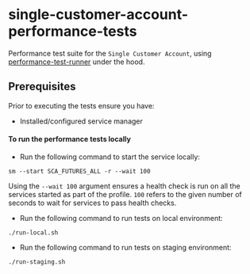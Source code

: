 
# single-customer-account-performance-tests
Performance test suite for the `Single Customer Account`, using [performance-test-runner](https://github.com/hmrc/performance-test-runner) under the hood.


## Prerequisites

Prior to executing the tests ensure you have:

* Installed/configured service manager

#### To run the performance tests locally

* Run the following command to start the service locally:
```
sm --start SCA_FUTURES_ALL -r --wait 100
```
Using the `--wait 100` argument ensures a health check is run on all the services started as part of the profile. `100` refers to the given number of seconds to wait for services to pass health checks.

* Run the following command to run tests on local environment:
```
./run-local.sh
```
* Run the following command to run tests on staging environment:
```
./run-staging.sh
```  
